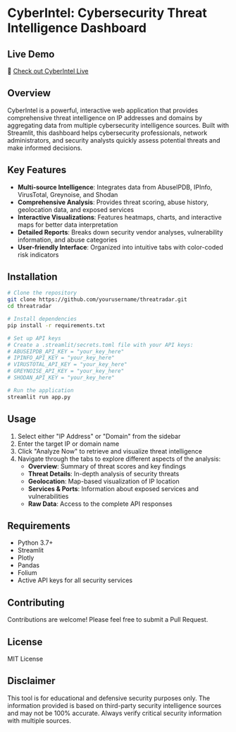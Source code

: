 # CyberIntel: Cybersecurity Threat Intelligence Dashboard

## Live Demo
🔗 [Check out CyberIntel Live](https://shashi1910-cyberintel-app-gqswqt.streamlit.app/)


## Overview

CyberIntel is a powerful, interactive web application that provides comprehensive threat intelligence on IP addresses and domains by aggregating data from multiple cybersecurity intelligence sources. Built with Streamlit, this dashboard helps cybersecurity professionals, network administrators, and security analysts quickly assess potential threats and make informed decisions.

## Key Features

- **Multi-source Intelligence**: Integrates data from AbuseIPDB, IPInfo, VirusTotal, Greynoise, and Shodan
- **Comprehensive Analysis**: Provides threat scoring, abuse history, geolocation data, and exposed services
- **Interactive Visualizations**: Features heatmaps, charts, and interactive maps for better data interpretation
- **Detailed Reports**: Breaks down security vendor analyses, vulnerability information, and abuse categories
- **User-friendly Interface**: Organized into intuitive tabs with color-coded risk indicators

## Installation

```bash
# Clone the repository
git clone https://github.com/yourusername/threatradar.git
cd threatradar

# Install dependencies
pip install -r requirements.txt

# Set up API keys
# Create a .streamlit/secrets.toml file with your API keys:
# ABUSEIPDB_API_KEY = "your_key_here"
# IPINFO_API_KEY = "your_key_here"
# VIRUSTOTAL_API_KEY = "your_key_here"
# GREYNOISE_API_KEY = "your_key_here"
# SHODAN_API_KEY = "your_key_here"

# Run the application
streamlit run app.py
```

## Usage

1. Select either "IP Address" or "Domain" from the sidebar
2. Enter the target IP or domain name
3. Click "Analyze Now" to retrieve and visualize threat intelligence
4. Navigate through the tabs to explore different aspects of the analysis:
   - **Overview**: Summary of threat scores and key findings
   - **Threat Details**: In-depth analysis of security threats
   - **Geolocation**: Map-based visualization of IP location
   - **Services & Ports**: Information about exposed services and vulnerabilities
   - **Raw Data**: Access to the complete API responses

## Requirements

- Python 3.7+
- Streamlit
- Plotly
- Pandas
- Folium
- Active API keys for all security services

## Contributing

Contributions are welcome! Please feel free to submit a Pull Request.

## License

MIT License

## Disclaimer

This tool is for educational and defensive security purposes only. The information provided is based on third-party security intelligence sources and may not be 100% accurate. Always verify critical security information with multiple sources.

